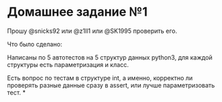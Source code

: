 # Домашнее задание №1

Прошу @snicks92 или @z1ll1 или @SK1995 проверить его.

Что было сделано:

Написаны по 5 автотестов на 5 структур данных python3, для каждой структуры есть параметризация и класс.

Есть вопрос по тестам в структуре int, а именно, корректно ли проверять разные данные сразу в assert, или лучше параметризовать тест.
*
